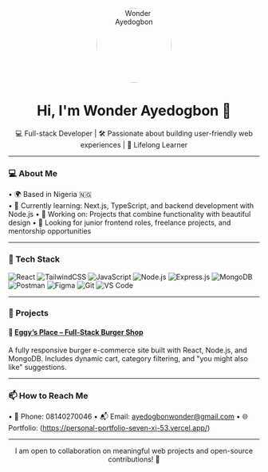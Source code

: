 <p align="center">
  <img src=“myImage.jpeg” width="150" height="150" style="border-radius: 50%;" alt="Wonder Ayedogbon" />
</p>

<h1 align="center">Hi, I'm Wonder Ayedogbon 👋</h1>
<p align="center">💻 Full-stack Developer | 🛠 Passionate about building user-friendly web experiences | 🌱 Lifelong Learner
</p>

---

### 💻 About Me

•⁠  ⁠🌍 Based in Nigeria 🇳🇬  
•⁠  ⁠🌱 Currently learning: Next.js, TypeScript, and backend development with Node.js
•⁠  ⁠🔭 Working on: Projects that combine functionality with beautiful design
•⁠  ⁠🎯 Looking for junior frontend roles, freelance projects, and mentorship opportunities

---

### 🔨 Tech Stack

![React](https://img.shields.io/badge/React-20232A?style=for-the-badge&logo=react&logoColor=61DAFB)
![TailwindCSS](https://img.shields.io/badge/TailwindCSS-38B2AC?style=for-the-badge&logo=tailwind-css&logoColor=white)
![JavaScript](https://img.shields.io/badge/JavaScript-F7DF1E?style=for-the-badge&logo=javascript&logoColor=black)
![Node.js](https://img.shields.io/badge/Node.js-3C873A?style=for-the-badge&logo=node.js&logoColor=white)
![Express.js](https://img.shields.io/badge/Express.js-000000?style=for-the-badge&logo=express&logoColor=white)
![MongoDB](https://img.shields.io/badge/MongoDB-4EA94B?style=for-the-badge&logo=mongodb&logoColor=white)
![Postman](https://img.shields.io/badge/Postman-FF6C37?style=for-the-badge&logo=postman&logoColor=white)
![Figma](https://img.shields.io/badge/Figma-F24E1E?style=for-the-badge&logo=figma&logoColor=white)
![Git](https://img.shields.io/badge/Git-F05032?style=for-the-badge&logo=git&logoColor=white)
![VS Code](https://img.shields.io/badge/VS%20Code-007ACC?style=for-the-badge&logo=visual-studio-code&logoColor=white)

---

### 🧠 Projects

#### 🍔 [Eggy’s Place – Full-Stack Burger Shop]([https://your-link.com](https://eggys-place-eight.vercel.app/))
A fully responsive burger e-commerce site built with React, Node.js, and MongoDB. Includes dynamic cart, category filtering, and "you might also like" suggestions.


---

### 📫 How to Reach Me

•⁠  ⁠💼 Phone: 08140270046
•⁠  ⁠📬 Email: ayedogbonwonder@gmail.com
•⁠  ⁠🌐 Portfolio: (https://personal-portfolio-seven-xi-53.vercel.app/)

---

<p align="center">I am open to collaboration on meaningful web projects and open-source contributions! 🤝</p>
